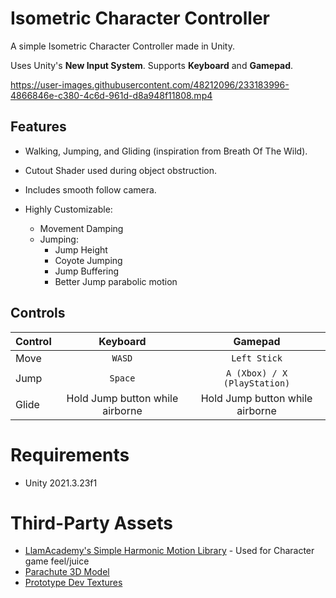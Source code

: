 # Isometric Character Controller
A simple Isometric Character Controller made in Unity.

Uses Unity's **New Input System**. Supports **Keyboard** and **Gamepad**.

https://user-images.githubusercontent.com/48212096/233183996-4866846e-c380-4c6d-961d-d8a948f11808.mp4

## Features

- Walking, Jumping, and Gliding (inspiration from Breath Of The Wild).

- Cutout Shader used during object obstruction.

- Includes smooth follow camera.
- Highly Customizable:
  - Movement Damping
  - Jumping:
    - Jump Height
    - Coyote Jumping
    - Jump Buffering
    - Better Jump parabolic motion

## Controls
| Control | Keyboard | Gamepad |
| :---    |  :---:   |   :---:  |
| Move    | `WASD`     | `Left Stick` |
| Jump    | `Space`    | `A (Xbox) / X (PlayStation)` |
| Glide   | Hold Jump button while airborne | Hold Jump button while airborne

# Requirements
- Unity 2021.3.23f1

# Third-Party Assets
- [LlamAcademy's Simple Harmonic Motion Library](https://github.com/llamacademy/juicy-springs) - Used for Character game feel/juice
- [Parachute 3D Model](https://sketchfab.com/3d-models/parachute-40a814b7159c4b82b4ae1c17eae69f84)
- [Prototype Dev Textures](https://assetstore.unity.com/packages/2d/textures-materials/gridbox-prototype-materials-129127)
